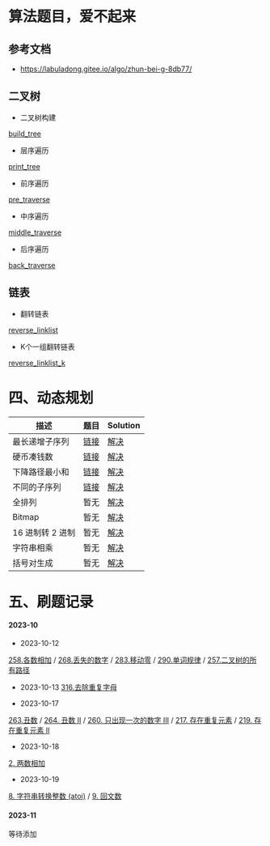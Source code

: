# 算法题目，爱不起来

## 参考文档

- https://labuladong.gitee.io/algo/zhun-bei-g-8db77/

## 二叉树

- 二叉树构建

[build_tree](./code/tree.go ':include :type=code :fragment=build_tree')

- 层序遍历

[print_tree](./code/tree.go ':include :type=code :fragment=print_tree')

- 前序遍历

[pre_traverse](./code/tree.go ':include :type=code :fragment=pre_traverse')

- 中序遍历

[middle_traverse](./code/tree.go ':include :type=code :fragment=middle_traverse')

- 后序遍历

[back_traverse](./code/tree.go ':include :type=code :fragment=back_traverse')


## 链表

- 翻转链表

[reverse_linklist](./code/linklist.go ':include :type=code :fragment=reverse_linklist')

- K个一组翻转链表

[reverse_linklist_k](./code/linklist.go ':include :type=code :fragment=reverse_linklist_k')


# 四、动态规划

| 描述          | 题目                                                                                         | Solution                                                                                                   |
| ----------- | ------------------------------------------------------------------------------------------ | ---------------------------------------------------------------------------------------------------------- |
| 最长递增子序列     | [链接](https://labuladong.gitee.io/algo/di-er-zhan-a01c6/dong-tai-g-a223e/dong-tai-g-6ea57/) | <a href="/page/code.html?file=/code/algo/dynamic/sub_sequence_len.go&title=最长递增子序列" target="_blank">解决</a> |
| 硬币凑钱数       | [链接](https://leetcode.cn/problems/coin-change/submissions/)                                | <a href="/page/code.html?file=/code/algo/dynamic/coin_change.go&title=硬币凑钱数" target="_blank">解决</a>        |
| 下降路径最小和     | [链接](https://leetcode.cn/problems/minimum-falling-path-sum/submissions/)                   | <a href="/page/code.html?file=/code/algo/dynamic/falling_path_sum.go&title=下降路径最小和" target="_blank">解决</a> |
| 不同的子序列      | [链接](https://leetcode.cn/problems/distinct-subsequences/)                                  | <a href="/page/code.html?file=/code/algo/dynamic/num_distinct.go&title=不同的子序列" target="_blank">解决</a>      |
| 全排列         | 暂无                                                                                         | <a href="/page/code.html?file=/code/algo/dynamic/full_order.go&title=全排列" target="_blank">解决</a>           |
| Bitmap      | 暂无                                                                                         | <a href="/page/code.html?file=/code/algo/crack/bitmap.go&title=Bitmap实现" target="_blank">解决</a>            |
| 16 进制转 2 进制 | 暂无                                                                                         | <a href="/page/code.html?file=/code/algo/crack/16to2.go&title=16进制转2进制" target="_blank">解决</a>             |
| 字符串相乘       | 暂无                                                                                         | <a href="/page/code.html?file=/code/algo/crack/str_multiply.go&title=字符串相乘" target="_blank">解决</a>         |
| 括号对生成       | 暂无                                                                                         | <a href="/page/code.html?file=/code/algo/crack/gen_parenthesis.go&title=括号对生成" target="_blank">解决</a>      |

# 五、刷题记录

<!-- tabs:start -->

#### **2023-10**

- 2023-10-12

[258.各数相加](https://leetcode.cn/problems/add-digits/)
/ [268.丢失的数字](https://leetcode.cn/problems/missing-number/)
/ [283.移动零](https://leetcode.cn/problems/move-zeroes/)
/ [290.单词规律](https://leetcode.cn/problems/word-pattern/)
/ [257.二叉树的所有路径](https://leetcode.cn/problems/binary-tree-paths/)

- 2023-10-13
  [316.去除重复字母](https://leetcode.cn/problems/remove-duplicate-letters/submissions/473943004/)

- 2023-10-17

[263.丑数](https://leetcode.cn/problemset/algorithms/?page=5)
/ [264. 丑数 II](https://leetcode.cn/problems/ugly-number-ii/solutions/712102/chou-shu-ii-by-leetcode-solution-uoqd/)
/ [260. 只出现一次的数字 III](https://leetcode.cn/problems/single-number-iii/solutions/587516/zhi-chu-xian-yi-ci-de-shu-zi-iii-by-leet-4i8e/)
/ [217. 存在重复元素](https://leetcode.cn/problems/contains-duplicate/submissions/122286980/)
/ [219. 存在重复元素 II](https://leetcode.cn/problems/contains-duplicate-ii/submissions/161998432/)

- 2023-10-18

[2. 两数相加](https://leetcode.cn/problems/add-two-numbers/description/)

- 2023-10-19

[8. 字符串转换整数 (atoi)](https://leetcode.cn/problems/string-to-integer-atoi/)
/ [9. 回文数](https://leetcode.cn/problems/palindrome-number/submissions/104250129/)

#### **2023-11**

等待添加

<!-- tabs:end -->